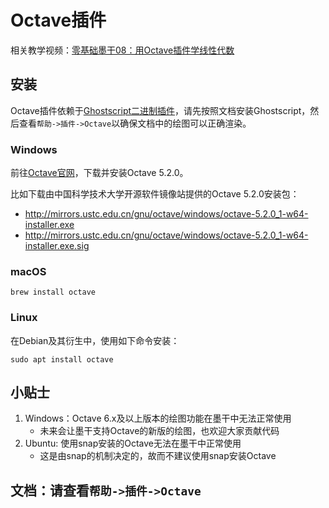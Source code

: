 # Octave插件
相关教学视频：[零基础墨干08：用Octave插件学线性代数](https://www.bilibili.com/video/BV1gK421a7CK/)

## 安装
Octave插件依赖于[Ghostscript二进制插件](plugin_binary_gs.md)，请先按照文档安装Ghostscript，然后查看`帮助->插件->Octave`以确保文档中的绘图可以正确渲染。

### Windows
前往[Octave官网](https://octave.org)，下载并安装Octave 5.2.0。

比如下载由中国科学技术大学开源软件镜像站提供的Octave 5.2.0安装包：
+ http://mirrors.ustc.edu.cn/gnu/octave/windows/octave-5.2.0_1-w64-installer.exe
+ http://mirrors.ustc.edu.cn/gnu/octave/windows/octave-5.2.0_1-w64-installer.exe.sig

### macOS
```
brew install octave
```

### Linux
在Debian及其衍生中，使用如下命令安装：
```
sudo apt install octave
```

## 小贴士
1. Windows：Octave 6.x及以上版本的绘图功能在墨干中无法正常使用
   + 未来会让墨干支持Octave的新版的绘图，也欢迎大家贡献代码
2. Ubuntu: 使用snap安装的Octave无法在墨干中正常使用
   + 这是由snap的机制决定的，故而不建议使用snap安装Octave

## 文档：请查看`帮助->插件->Octave`
